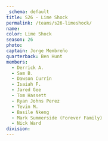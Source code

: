 ```yaml
---
_schema: default
title: S26 - Lime Shock
permalink: /teams/s26-limeshock/
name:
color: Lime Shock
season: 26
photo:
captain: Jorge Membreño
quarterback: Ben Hunt
members:
  - Derrick A.
  - Sam B.
  - Dawson Currin
  - Isaiah F.
  - Jared Gee
  - Tom Hassett
  - Ryan Johns Perez
  - Tevin M.
  - Basile Nkeng
  - Mark Summerside (Forever Family)
  - Nick Ward
division:
---
```

